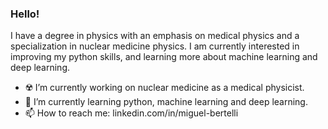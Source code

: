 ### Hello!
I have a degree in physics with an emphasis on medical physics and a specialization in nuclear medicine physics. 
I am currently interested in improving my python skills, and learning more about machine learning and deep learning.

- ☢️ I’m currently working on nuclear medicine as a medical physicist.
- 🌱 I’m currently learning python, machine learning and deep learning.
- 📫 How to reach me: linkedin.com/in/miguel-bertelli

<!--
**Miguel-Bertelli/Miguel-Bertelli** is a ✨ _special_ ✨ repository because its `README.md` (this file) appears on your GitHub profile.

Here are some ideas to get you started:

- 👯 I’m looking to collaborate on ...
- 🤔 I’m looking for help with ...
- 💬 Ask me about ...
- 📫 How to reach me: ...
- 😄 Pronouns: ...
- ⚡ Fun fact: ...
-->
